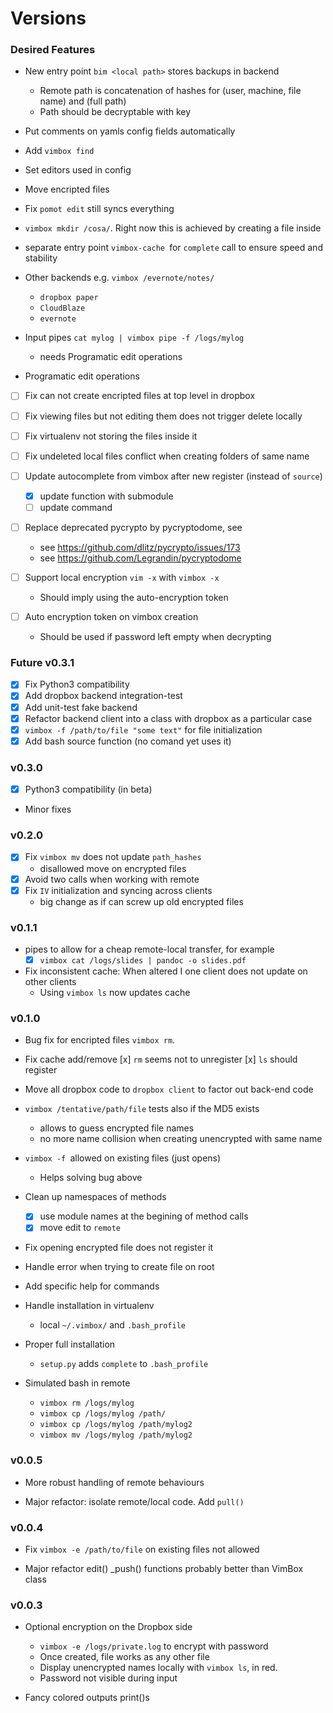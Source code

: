 # Versions

### Desired Features

* New entry point `bim <local path>` stores backups in backend
  - Remote path is concatenation of hashes for (user, machine, file name) and
    (full path)  
  - Path should be decryptable with key  

* Put comments on yamls config fields automatically

* Add `vimbox find` 

* Set editors used in config

* Move encripted files

* Fix `pomot edit` still syncs everything

* `vimbox mkdir /cosa/`. Right now this is achieved by creating a file inside

* separate entry point `vimbox-cache `for `complete` call to ensure speed and
  stability

* Other backends e.g. `vimbox /evernote/notes/`
    - `dropbox paper` 
    - `CloudBlaze` 
    - `evernote` 

* Input pipes `cat mylog | vimbox pipe -f /logs/mylog`
    - needs Programatic edit operations
* Programatic edit operations

- [ ] Fix can not create encripted files at top level in dropbox
- [ ] Fix viewing files but not editing them does not trigger delete locally
- [ ] Fix virtualenv not storing the files inside it
- [ ] Fix undeleted local files conflict when creating folders of same name

- [ ] Update autocomplete from vimbox after new register (instead of `source`)
    - [x] update function with submodule
    - [ ] update command

- [ ] Replace deprecated pycrypto by pycryptodome, see
    - see https://github.com/dlitz/pycrypto/issues/173 
    - see https://github.com/Legrandin/pycryptodome
- [ ] Support local encryption `vim -x` with `vimbox -x`
    - Should imply using the auto-encryption token

- [ ] Auto encryption token on vimbox creation
    - Should be used if password left empty when decrypting

### Future v0.3.1

- [x] Fix Python3 compatibility 
- [x] Add dropbox backend integration-test
- [x] Add unit-test fake backend
- [x] Refactor backend client into a class with dropbox as a particular case
- [x] `vimbox -f /path/to/file "some text"` for file initialization
- [x] Add bash source function (no comand yet uses it)

### v0.3.0

- [x] Python3 compatibility (in beta)
- Minor fixes

### v0.2.0

- [x] Fix `vimbox mv` does not update `path_hashes`
    - disallowed move on encrypted files
- [x] Avoid two calls when working with remote
- [x] Fix `IV` initialization and syncing across clients
    - big change as if can screw up old encrypted files

### v0.1.1

* pipes to allow for a cheap remote-local transfer, for example
    - [x] `vimbox cat /logs/slides | pandoc -o slides.pdf`

* Fix inconsistent cache: When altered I one client does not update on other clients
    - Using `vimbox ls` now updates cache

### v0.1.0

* Bug fix for encripted files `vimbox rm`.

* Fix cache add/remove
    [x] `rm` seems not to unregister
    [x] `ls` should register

* Move all dropbox code to `dropbox client` to factor out back-end code

* `vimbox /tentative/path/file` tests also if the MD5 exists
    - allows to guess encrypted file names
    - no more name collision when creating unencrypted with same name

* `vimbox -f `allowed on existing files (just opens)
    - Helps solving bug above

* Clean up namespaces of methods
    - [x] use module names at the begining of method calls
    - [x] move edit to `remote`

* Fix opening encrypted file does not register it

* Handle error when trying to create file on root

* Add specific help for commands

* Handle installation in virtualenv
    - local `~/.vimbox/` and `.bash_profile`

* Proper full installation
    - `setup.py` adds `complete` to `.bash_profile`

* Simulated bash in remote

    - `vimbox rm /logs/mylog`
    - `vimbox cp /logs/mylog /path/`
    - `vimbox cp /logs/mylog /path/mylog2`
    - `vimbox mv /logs/mylog /path/mylog2`

### v0.0.5

* More robust handling of remote behaviours

* Major refactor: isolate remote/local code. Add `pull()`

### v0.0.4

* Fix `vimbox -e /path/to/file` on existing files not allowed

* Major refactor edit() _push() functions probably better than VimBox class

### v0.0.3

* Optional encryption on the Dropbox side
    - `vimbox -e /logs/private.log` to encrypt with password
    - Once created, file works as any other file
    - Display unencrypted names locally with `vimbox ls`, in red.
    - Password not visible during input

* Fancy colored outputs print()s
